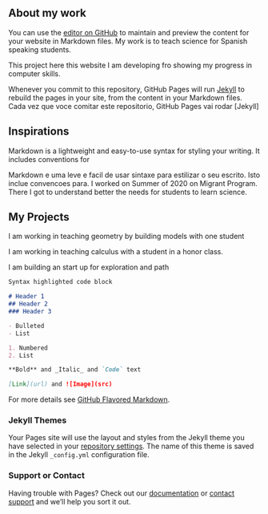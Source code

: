 ## About my work

You can use the [editor on GitHub](https://github.com/jasonmejia/testing123/edit/master/README.md) to maintain and preview the content for your website in Markdown files.
My work is to teach science for Spanish speaking students.

This project here this website I am developing fro showing my progress in computer skills.

Whenever you commit to this repository, GitHub Pages will run [Jekyll](https://jekyllrb.com/) to rebuild the pages in your site, from the content in your Markdown files.
Cada vez que voce comitar este repositorio, GitHub Pages vai rodar [Jekyll]

## Inspirations

Markdown is a lightweight and easy-to-use syntax for styling your writing. It includes conventions for

Markdown e uma leve e facil de usar sintaxe para estilizar o seu escrito. Isto inclue convencoes para.
I worked on Summer of 2020 on Migrant Program. There I got to understand better the needs for students to learn science.

## My Projects

I am working in teaching geometry by building models with one student

I am working in teaching calculus with a student in a honor class. 

I am building an start up for exploration and path
```markdown
Syntax highlighted code block

# Header 1
## Header 2
### Header 3

- Bulleted
- List

1. Numbered
2. List

**Bold** and _Italic_ and `Code` text

[Link](url) and ![Image](src)
```

For more details see [GitHub Flavored Markdown](https://guides.github.com/features/mastering-markdown/).

### Jekyll Themes

Your Pages site will use the layout and styles from the Jekyll theme you have selected in your [repository settings](https://github.com/jasonmejia/testing123/settings). The name of this theme is saved in the Jekyll `_config.yml` configuration file.

### Support or Contact

Having trouble with Pages? Check out our [documentation](https://help.github.com/categories/github-pages-basics/) or [contact support](https://github.com/contact) and we’ll help you sort it out.
